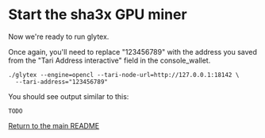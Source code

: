 # Start the sha3x GPU miner

Now we're ready to run glytex.

Once again, you'll need to replace "123456789" with the address you saved from the "Tari Address interactive"
field in the console_wallet.

```console
./glytex --engine=opencl --tari-node-url=http://127.0.0.1:18142 \
  --tari-address="123456789"
```

You should see output similar to this:

```console
TODO
```
 
[Return to the main README](README.md)
